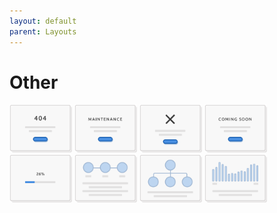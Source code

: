 ```yaml
---
layout: default
parent: Layouts
---
```


# Other
<img style="width:100px;display:inline-block;" src="../images/layouts/other_01.png" alt="Other 01" />
<img style="width:100px;display:inline-block;" src="../images/layouts/other_02.png" alt="Other 02" />
<img style="width:100px;display:inline-block;" src="../images/layouts/other_03.png" alt="Other 03" />
<img style="width:100px;display:inline-block;" src="../images/layouts/other_04.png" alt="Other 04" />
<img style="width:100px;display:inline-block;" src="../images/layouts/other_05.png" alt="Other 05" />
<img style="width:100px;display:inline-block;" src="../images/layouts/other_06.png" alt="Other 06" />
<img style="width:100px;display:inline-block;" src="../images/layouts/other_07.png" alt="Other 07" />
<img style="width:100px;display:inline-block;" src="../images/layouts/other_08.png" alt="Other 08" />
